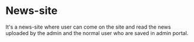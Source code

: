 # News-site
It's a news-site where user can come on the site and read the news uploaded by the admin and the normal user who are saved in admin portal.
